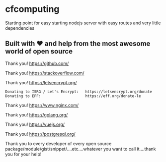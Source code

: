 # cfcomputing

Starting point for easy starting nodejs server with easy routes and very little dependencies

## Built with :heart: and help from the most awesome world of open source

Thank you! https://github.com/

Thank you! https://stackoverflow.com/

Thank you! https://letsencrypt.org/

```
Donating to ISRG / Let's Encrypt:   https://letsencrypt.org/donate
Donating to EFF:                    https://eff.org/donate-le
```

Thank you! https://www.nginx.com/

Thank you! https://golang.org/

Thank you! https://vuejs.org/

Thank you! https://postgresql.org/

Thank you to every developer of every open source package/module/gist/snippet/....etc....whatever you want to call it....thank you for your help!

